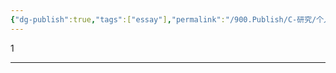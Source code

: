 ```yaml
---
{"dg-publish":true,"tags":["essay"],"permalink":"/900.Publish/C-研究/个人知识管理 個人ナレッジマネジメント/","dgPassFrontmatter":true}
---
```


1

---